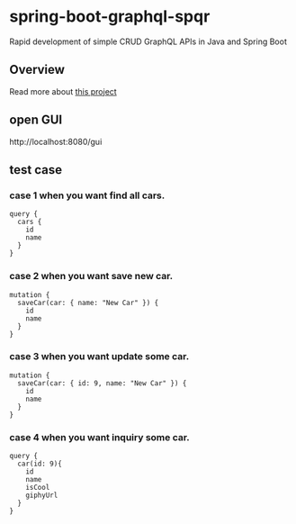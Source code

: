 # spring-boot-graphql-spqr
Rapid development of simple CRUD GraphQL APIs in Java and Spring Boot

## Overview
Read more about [this project](https://medium.com/@iguissouma/rapid-development-of-simple-crud-graphql-apis-in-java-and-spring-boot-bafc4e8d387a) 

## open GUI 
http://localhost:8080/gui

## test case
### case 1 when you want find all cars.
```
query {
  cars {
    id
    name
  }
}
```

### case 2 when you want save new car.
```
mutation {
  saveCar(car: { name: "New Car" }) {
    id
    name
  }
}
```

### case 3 when you want update some car.
```
mutation {
  saveCar(car: { id: 9, name: "New Car" }) {
    id
    name
  }
}
```

### case 4 when you want inquiry some car.
```
query {
  car(id: 9){
    id
    name
    isCool
    giphyUrl
  }
}
```
